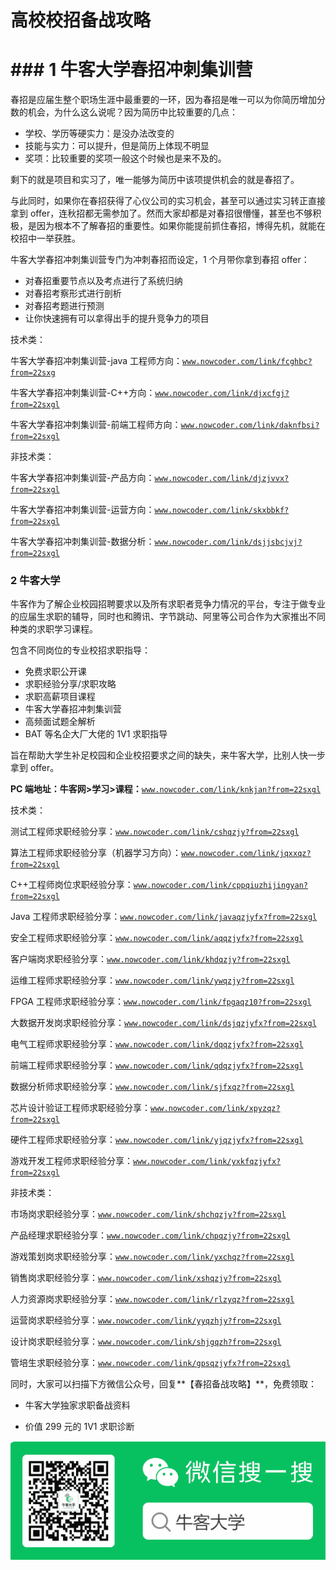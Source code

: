 # 高校校招备战攻略

#  ### **1** **牛客大学春招冲刺集训营**

春招是应届生整个职场生涯中最重要的一环，因为春招是唯一可以为你简历增加分数的机会，为什么这么说呢？因为简历中比较重要的几点：

*   学校、学历等硬实力：是没办法改变的
*   技能与实力：可以提升，但是简历上体现不明显
*   奖项：比较重要的奖项一般这个时候也是来不及的。

剩下的就是项目和实习了，唯一能够为简历中该项提供机会的就是春招了。

与此同时，如果你在春招获得了心仪公司的实习机会，甚至可以通过实习转正直接拿到 offer，连秋招都无需参加了。然而大家却都是对春招很懵懂，甚至也不够积极，是因为根本不了解春招的重要性。如果你能提前抓住春招，博得先机，就能在校招中一举获胜。

牛客大学春招冲刺集训营专门为冲刺春招而设定，1 个月带你拿到春招 offer：

*   对春招重要节点以及考点进行了系统归纳
*   对春招考察形式进行剖析
*   对春招考题进行预测
*   让你快速拥有可以拿得出手的提升竞争力的项目

技术类：

牛客大学春招冲刺集训营-java 工程师方向：[`www.nowcoder.com/link/fcghbc?from=22sxg`](https://www.nowcoder.com/link/fcghbc?from=22sxgl)

牛客大学春招冲刺集训营-C++方向：[`www.nowcoder.com/link/djxcfgj?from=22sxgl`](https://www.nowcoder.com/link/djxcfgj?from=22sxgl)

牛客大学春招冲刺集训营-前端工程师方向：[`www.nowcoder.com/link/daknfbsi?from=22sxgl`](https://www.nowcoder.com/link/daknfbsi?from=22sxgl)

非技术类：

牛客大学春招冲刺集训营-产品方向：[`www.nowcoder.com/link/djzjvvx?from=22sxgl`](https://www.nowcoder.com/link/djzjvvx?from=22sxgl)

牛客大学春招冲刺集训营-运营方向：[`www.nowcoder.com/link/skxbbkf?from=22sxgl`](https://www.nowcoder.com/link/skxbbkf?from=22sxgl)

牛客大学春招冲刺集训营-数据分析：[`www.nowcoder.com/link/dsjjsbcjvj?from=22sxgl`](https://www.nowcoder.com/link/dsjjsbcjvj?from=22sxgl)

### **2** **牛客大学**

牛客作为了解企业校园招聘要求以及所有求职者竞争力情况的平台，专注于做专业的应届生求职的辅导，同时也和腾讯、字节跳动、阿里等公司合作为大家推出不同种类的求职学习课程。

包含不同岗位的专业校招求职指导：

*   免费求职公开课
*   求职经验分享/求职攻略
*   求职高薪项目课程
*   牛客大学春招冲刺集训营
*   高频面试题全解析
*   BAT 等名企大厂大佬的 1V1 求职指导

旨在帮助大学生补足校园和企业校招要求之间的缺失，来牛客大学，比别人快一步拿到 offer。

**PC 端地址：牛客网>学习>课程：**[`www.nowcoder.com/link/knkjan?from=22sxgl`](https://www.nowcoder.com/link/knkjan?from=22sxgl)

技术类：

测试工程师求职经验分享：[`www.nowcoder.com/link/cshqzjy?from=22sxgl`](https://www.nowcoder.com/link/cshqzjy?from=22sxgl)

算法工程师求职经验分享（机器学习方向）：[`www.nowcoder.com/link/jqxxqz?from=22sxgl`](https://www.nowcoder.com/link/jqxxqz?from=22sxgl)

C++工程师岗位求职经验分享：[`www.nowcoder.com/link/cppqiuzhijingyan?from=22sxgl`](https://www.nowcoder.com/link/cppqiuzhijingyan?from=22sxgl)

Java 工程师求职经验分享：[`www.nowcoder.com/link/javaqzjyfx?from=22sxgl`](https://www.nowcoder.com/link/javaqzjyfx?from=22sxgl)

安全工程师求职经验分享：[`www.nowcoder.com/link/aqqzjyfx?from=22sxgl`](https://www.nowcoder.com/link/aqqzjyfx?from=22sxgl)

客户端岗求职经验分享：[`www.nowcoder.com/link/khdqzjy?from=22sxgl`](https://www.nowcoder.com/link/khdqzjy?from=22sxgl)

运维工程师求职经验分享：[`www.nowcoder.com/link/ywqzjy?from=22sxgl`](https://www.nowcoder.com/link/ywqzjy?from=22sxgl)

FPGA 工程师求职经验分享：[`www.nowcoder.com/link/fpgaqz10?from=22sxgl`](https://www.nowcoder.com/link/fpgaqz10?from=22sxgl)

大数据开发岗求职经验分享：[`www.nowcoder.com/link/dsjqzjyfx?from=22sxgl`](https://www.nowcoder.com/link/dsjqzjyfx?from=22sxgl)

电气工程师求职经验分享：[`www.nowcoder.com/link/dqqzjyfx?from=22sxgl`](https://www.nowcoder.com/link/dqqzjyfx?from=22sxgl)

前端工程师求职经验分享：[`www.nowcoder.com/link/qdqzjyfx?from=22sxgl`](https://www.nowcoder.com/link/qdqzjyfx?from=22sxgl)

数据分析师求职经验分享：[`www.nowcoder.com/link/sjfxqz?from=22sxgl`](https://www.nowcoder.com/link/sjfxqz?from=22sxgl)

芯片设计验证工程师求职经验分享：[`www.nowcoder.com/link/xpyzqz?from=22sxgl`](https://www.nowcoder.com/link/xpyzqz?from=22sxgl)

硬件工程师求职经验分享：[`www.nowcoder.com/link/yjqzjyfx?from=22sxgl`](https://www.nowcoder.com/link/yjqzjyfx?from=22sxgl)

游戏开发工程师求职经验分享：[`www.nowcoder.com/link/yxkfqzjyfx?from=22sxgl`](https://www.nowcoder.com/link/yxkfqzjyfx?from=22sxgl)

非技术类：

市场岗求职经验分享：[`www.nowcoder.com/link/shchqzjy?from=22sxgl`](https://www.nowcoder.com/link/shchqzjy?from=22sxgl)

产品经理求职经验分享：[`www.nowcoder.com/link/chpqzjy?from=22sxgl`](https://www.nowcoder.com/link/chpqzjy?from=22sxgl)

游戏策划岗求职经验分享：[`www.nowcoder.com/link/yxchqz?from=22sxgl`](https://www.nowcoder.com/link/yxchqz?from=22sxgl)

销售岗求职经验分享：[`www.nowcoder.com/link/xshqzjy?from=22sxgl`](https://www.nowcoder.com/link/xshqzjy?from=22sxgl)

人力资源岗求职经验分享：[`www.nowcoder.com/link/rlzyqz?from=22sxgl`](https://www.nowcoder.com/link/rlzyqz?from=22sxgl)

运营岗求职经验分享：[`www.nowcoder.com/link/yyqzhjy?from=22sxgl`](https://www.nowcoder.com/link/yyqzhjy?from=22sxgl)

设计岗求职经验分享：[`www.nowcoder.com/link/shjgqzh?from=22sxgl`](https://www.nowcoder.com/link/shjgqzh?from=22sxgl)

管培生求职经验分享：[`www.nowcoder.com/link/gpsqzjyfx?from=22sxgl`](https://www.nowcoder.com/link/gpsqzjyfx?from=22sxgl)

同时，大家可以扫描下方微信公众号，回复**【春招备战攻略】**，免费领取：

*   牛客大学独家求职备战资料

*   价值 299 元的 1V1 求职诊断

![](img/d435b0fafbf2db4a07858be63be088a0.png)